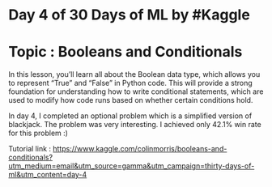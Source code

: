# Day 4 of 30 Days of ML by #Kaggle

# Topic : Booleans and Conditionals

In this lesson, you’ll learn all about the Boolean data type, which allows you to represent “True” and “False” in Python code. This will provide a strong foundation for understanding how to write conditional statements, which are used to modify how code runs based on whether certain conditions hold. 

In day 4, I completed an optional problem which is a simplified version of blackjack. The problem was very interesting. I achieved only 42.1% win rate for this problem :)

Tutorial link : https://www.kaggle.com/colinmorris/booleans-and-conditionals?utm_medium=email&utm_source=gamma&utm_campaign=thirty-days-of-ml&utm_content=day-4

